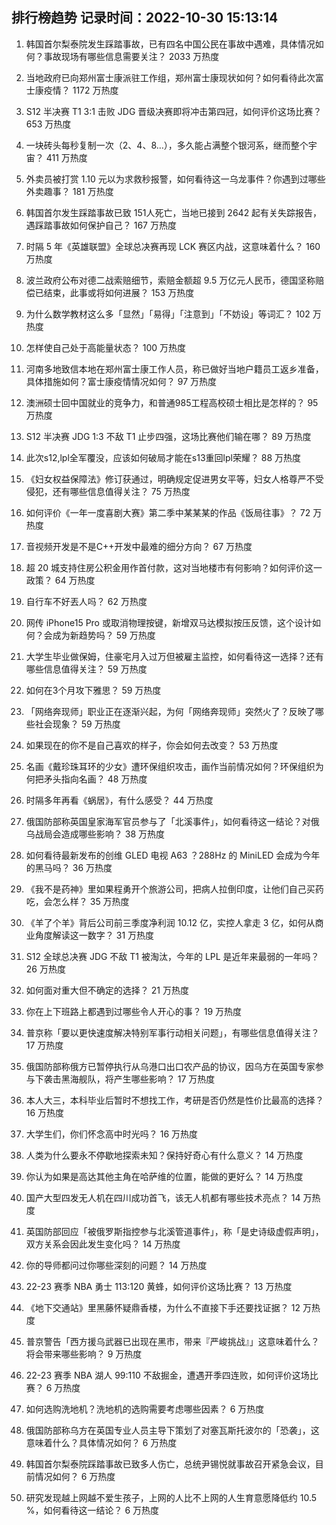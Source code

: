 
## 排行榜趋势 记录时间：2022-10-30 15:13:14
  
  1. 韩国首尔梨泰院发生踩踏事故，已有四名中国公民在事故中遇难，具体情况如何？事故现场有哪些信息需要关注？ 2033 万热度
    
  2. 当地政府已向郑州富士康派驻工作组，郑州富士康现状如何？如何看待此次富士康疫情？ 1172 万热度
    
  3. S12 半决赛 T1 3:1 击败 JDG 晋级决赛即将冲击第四冠，如何评价这场比赛？ 653 万热度
    
  4. 一块砖头每秒复制一次（2、4、8…），多久能占满整个银河系，继而整个宇宙？ 411 万热度
    
  5. 外卖员被打赏 1.10 元以为求救秒报警，如何看待这一乌龙事件？你遇到过哪些外卖趣事？ 181 万热度
    
  6. 韩国首尔发生踩踏事故已致 151人死亡，当地已接到 2642 起有关失踪报告，遇踩踏事故如何保护自己？ 167 万热度
    
  7. 时隔 5 年《英雄联盟》全球总决赛再现 LCK 赛区内战，这意味着什么？ 160 万热度
    
  8. 波兰政府公布对德二战索赔细节，索赔金额超 9.5 万亿元人民币，德国坚称赔偿已结束，此事或将如何进展？ 153 万热度
    
  9. 为什么数学教材这么多「显然」「易得」「注意到」「不妨设」等词汇？ 102 万热度
    
  10. 怎样使自己处于高能量状态？ 100 万热度
    
  11. 河南多地致信本地在郑州富士康工作人员，称已做好当地户籍员工返乡准备，具体措施如何？富士康疫情情况如何？ 97 万热度
    
  12. 澳洲硕士回中国就业的竞争力，和普通985工程高校硕士相比是怎样的？ 95 万热度
    
  13. S12 半决赛 JDG 1:3 不敌 T1 止步四强，这场比赛他们输在哪？ 89 万热度
    
  14. 此次s12,lpl全军覆没，应该如何破局才能在s13重回lpl荣耀？ 88 万热度
    
  15. 《妇女权益保障法》修订获通过，明确规定促进男女平等，妇女人格尊严不受侵犯，还有哪些信息值得关注？ 75 万热度
    
  16. 如何评价《一年一度喜剧大赛》第二季中某某某的作品《饭局往事》？ 72 万热度
    
  17. 音视频开发是不是C++开发中最难的细分方向？ 67 万热度
    
  18. 超 20 城支持住房公积金用作首付款，这对当地楼市有何影响？如何评价这一政策？ 64 万热度
    
  19. 自行车不好丟人吗？ 62 万热度
    
  20. 网传 iPhone15 Pro 或取消物理按键，新增双马达模拟按压反馈，这个设计如何？会成为新趋势吗？ 59 万热度
    
  21. 大学生毕业做保姆，住豪宅月入过万但被雇主监控，如何看待这一选择？还有哪些信息值得关注？ 59 万热度
    
  22. 如何在3个月攻下雅思？ 59 万热度
    
  23. 「网络奔现师」职业正在逐渐兴起，为何「网络奔现师」突然火了？反映了哪些社会现象？ 59 万热度
    
  24. 如果现在的你不是自己喜欢的样子，你会如何去改变？ 53 万热度
    
  25. 名画《戴珍珠耳环的少女》遭环保组织攻击，画作当前情况如何？环保组织为何把矛头指向名画？ 48 万热度
    
  26. 时隔多年再看《蜗居》，有什么感受？ 44 万热度
    
  27. 俄国防部称英国皇家海军官员参与了「北溪事件」，如何看待这一结论？对俄乌战局会造成哪些影响？ 38 万热度
    
  28. 如何看待最新发布的创维 GLED 电视 A63 ？288Hz 的 MiniLED 会成为今年的黑马吗？ 36 万热度
    
  29. 《我不是药神》里如果程勇开个旅游公司，把病人拉倒印度，让他们自己买药吃，会怎么样？ 35 万热度
    
  30. 《羊了个羊》背后公司前三季度净利润 10.12 亿，实控人拿走 3 亿，如何从商业角度解读这一数字？ 31 万热度
    
  31. S12 全球总决赛 JDG 不敌 T1 被淘汰，今年的 LPL 是近年来最弱的一年吗？ 26 万热度
    
  32. 如何面对重大但不确定的选择？ 21 万热度
    
  33. 你在上下班路上都遇到过哪些令人开心的事？ 19 万热度
    
  34. 普京称「要以更快速度解决特别军事行动相关问题」，有哪些信息值得关注？ 17 万热度
    
  35. 俄国防部称俄方已暂停执行从乌港口出口农产品的协议，因乌方在英国专家参与下袭击黑海舰队，将产生哪些影响？ 17 万热度
    
  36. 本人大三，本科毕业后暂时不想找工作，考研是否仍然是性价比最高的选择？ 16 万热度
    
  37. 大学生们，你们怀念高中时光吗？ 16 万热度
    
  38. 人类为什么要永不停歇地探索未知？保持好奇心有什么意义？ 14 万热度
    
  39. 你认为如果是高达其他主角在哈萨维的位置，能做的更好么？ 14 万热度
    
  40. 国产大型四发无人机在四川成功首飞，该无人机都有哪些技术亮点？ 14 万热度
    
  41. 英国防部回应「被俄罗斯指控参与北溪管道事件」，称「是史诗级虚假声明」，双方关系会因此发生变化吗？ 14 万热度
    
  42. 你的导师都问过你哪些深刻的问题？ 14 万热度
    
  43. 22-23 赛季 NBA 勇士 113:120 黄蜂，如何评价这场比赛？ 13 万热度
    
  44. 《地下交通站》里黑藤怀疑鼎香楼，为什么不直接下手还要找证据？ 12 万热度
    
  45. 普京警告「西方援乌武器已出现在黑市，带来『严峻挑战』」这意味着什么？将会带来哪些影响？ 9 万热度
    
  46. 22-23 赛季 NBA 湖人 99:110 不敌掘金，遭遇开季四连败，如何评价这场比赛？ 6 万热度
    
  47. 如何选购洗地机？洗地机的选购需要考虑哪些因素？ 6 万热度
    
  48. 俄国防部称乌方在英国专业人员主导下策划了对塞瓦斯托波尔的「恐袭」，这意味着什么？具体情况如何？ 6 万热度
    
  49. 韩国首尔梨泰院踩踏事故已致多人伤亡，总统尹锡悦就事故召开紧急会议，目前情况如何？ 6 万热度
    
  50. 研究发现越上网越不爱生孩子，上网的人比不上网的人生育意愿降低约 10.5 %，如何看待这一结论？ 6 万热度
    